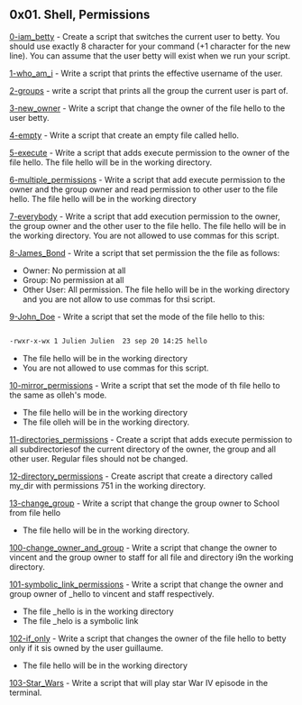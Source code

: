 ## 0x01. Shell, Permissions

[0-iam_betty](./0-iam_betty) - Create a script that switches the current user to betty. You should use exactly 8 character for your command (+1 character for the new line). You can assume that the user betty will exist when we run your script.

[1-who_am_i](./1-who_am_i) - Write a script that prints the effective username of the user.

[2-groups](./2-groups) - write a script that prints all the group the current user is part of.

[3-new_owner](./3-new_owner) - Write a script that change the owner of the file hello to the user betty.

[4-empty](./4-empty) - Write a script that create an empty file called hello.

[5-execute](./5-execute) - Write a script that adds execute permission to the owner of the file hello. The file hello will be in the working directory.

[6-multiple_permissions](./6-multiple_permission) - Write a script that add execute permission to the owner and the group owner and read permission to other user to the file hello. The file hello will be in the working directory

[7-everybody](./7-everybody) - Write a script that add execution permission to the owner, the group owner and the other user to the file hello. The file hello will be in the working directory. You are not allowed to use commas for this script.

[8-James_Bond](./8-James_Bond) - Write a script that set permission the the file as follows:
- Owner: No permission at all
- Group: No permission at all
- Other User: All permission.
The file hello will be in the working directory and you are not allow to use commas for thsi script.

[9-John_Doe](./9-John_Doe) - Write a script that set the mode of the file hello to this:
```sh

-rwxr-x-wx 1 Julien Julien  23 sep 20 14:25 hello

```
- The file hello will be in the working directory
- You are not allowed to use commas for this script.

[10-mirror_permissions](./10-mirror_permissions) - Write a script that set the mode of th file hello to the same as olleh's mode.
- The file hello will be in the working directory
- The file olleh will be in the working directory.

[11-directories_permissions](./11-directories_permissions) - Create a script that adds execute permission to all subdirectoriesof the current directory of the owner, the group and all other user. Regular files should not be changed.

[12-directory_permissions](./12-directory_permissions) - Create ascript that create a directory called my_dir with permissions 751 in the working directory.

[13-change_group](./13-change_group) - Write a script that change the group owner to School from file hello
- The file hello will be in the working directory.

[100-change_owner_and_group](./100-change_owner_and_group) - Write a script that change the owner to vincent and the group owner to staff for all file and directory i9n the working directory.

[101-symbolic_link_permissions](./101-symbolic_link_permission) - Write a script that change the owner and group owner of _hello to vincent and staff respectively.
- The file _hello is in the working directory
- The file _helo is a symbolic link

[102-if_only](./102-if_only) - Write a script that changes the owner of the file hello to betty only if it sis owned by the user guillaume.
- The file hello will be in the working directory

[103-Star_Wars](./103-Star_Wars) - Write a script that will play star War IV episode in the terminal.